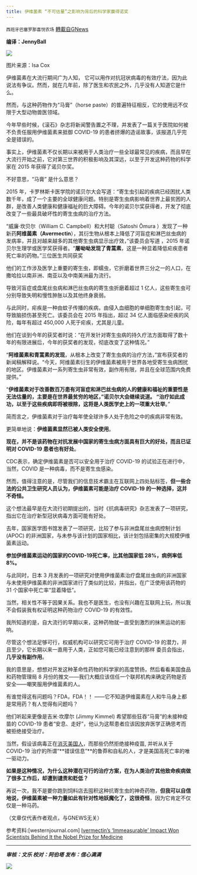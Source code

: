 ```yaml
---
title: 伊维菌素 “不可估量”之影响为背后的科学家赢得诺奖
---
```

`西班牙巴塞罗那喜悦农场` [轉載自GNews](https://gnews.org/zh-hans/1600096/)

**编译：JennyBall**

![](https://assets.gnews.org/wp-content/uploads/2021/10/tempsnip22.png)

图片来源：Isa Cox

伊维菌素在大流行期间广为人知， 它可以用作对抗冠状病毒的有效疗法，因为此说法有争议。然而，就在几年前，除了医生和农民之外，几乎没有人知道它是什么。

然而，与这种药物作为“马膏”（horse paste）的普遍特征相反，它的使用远不仅限于大型动物兽医领域。

今年早些时候，《滚石》杂志将新闻警告置之不理，并发表了一篇关于医院如何被不负责任服用伊维菌素来抵御 COVID-19 的患者挤爆的造谣故事，该报道几乎完全是错误的。

事实上，伊维菌素不仅长期以来被用于人类治疗一些全球最常见的疾病，而且早在大流行开始之前，它对第三世界的积极影响及其深远，以至于开发这种药物的科学家在 2015 年获得了诺贝尔奖。

不好意思，“马膏” 是什么意思？

2015 年，卡罗林斯卡医学院的诺贝尔大会写道：“寄生虫引起的疾病已经困扰人类数千年，成了一个主要的全球健康问题。特别是寄生虫病影响着世界上最贫困的人群，是改善人类健康和健康福祉的巨大障碍。今年的诺贝尔奖获得者，开发了彻底改变了一些最具破坏性的寄生虫病的治疗方法。

“威廉·坎贝尔（William C. Campbell）和大村聪（Satoshi Ōmura ）发现了一种新药**阿维菌素（Avermectin**），其衍生物从根本上降低了河盲症和淋巴丝虫病的发病率，并且对越来越多的其他寄生虫病显示出疗效，”该委员会写道 ，2015 年诺贝尔生理学或医学奖获得者。“**屠呦呦发现了青蒿素**，这是一种显着降低疟疾患者死亡率的药物。”三位医生共同获奖

他们的工作涉及医学上重要的寄生虫，即蠕虫，它折磨着世界三分之一的人口，在撒哈拉以南非洲、南亚以及中南美洲最为流行。

导致河盲症或盘尾丝虫病和淋巴丝虫病的寄生虫折磨着超过 1 亿人，这些寄生虫可分别导致失明和慢性肿胀以及其他终身衰弱。

与此同时，疟疾是一种由蚊子传播的疾病，由侵入血细胞的单细胞寄生虫引起，可导致脑损伤甚至死亡。该委员会在 2015 年指出，超过 34 亿人面临感染疟疾的风险，每年有超过 450,000 人死于疟疾，尤其是儿童。

他们在谈到今年的获奖者时说：“在开发针对寄生虫病的持久疗法方面取得了数十年的有限进展后，今年的获奖者的发现，彻底改变了这种情况。”

“**阿维菌素和青蒿素的发现**，从根本上改变了寄生虫病的治疗方法，”宣布获奖者的新闻稿解释说。“今天，阿维菌素衍生的伊维菌素被用于世界各地受寄生虫病困扰的地区。伊维菌素对一系列寄生虫非常有效，副作用有限，并且在全球范围内免费提供。”

“**伊维菌素对于改善数百万患有河盲症和淋巴丝虫病的人的健康和福祉的重要性是无法估量的，主要是在世界最贫穷的地区，”诺贝尔大会继续说道。 “治疗如此成功，以至于这些疾病即将被根除，这将是人类医学史上的一项重大壮举**。”

简而言之，伊维菌素对于治疗每年使全球许多人处于危险之中的疾病非常有效。

更简单地说：**伊维菌素显然已被人类安全使用**。

**现在，并不是该药物在对抗发展中国家的寄生虫病方面具有巨大的好处，而且已证明对 COVID-19 患者也有好处**。

CDC表示，确定伊维菌素是否可以安全用于治疗 COVID-19 的试验正在进行中，当然，COVID 是一种病毒，而不是寄生虫感染。

然而，值得注意的是，尽管我们的信息技术霸主在互联网上四处贴标签，**但一些合法的公共卫生研究人员认为，伊维菌素可能是治疗 COVID-19 的一种选择，这并不奇怪。**

这个想法最早是在大流行初期提出的，当时《抗病毒研究》杂志发表了一项研究，指出它在治疗新型冠状病毒方面可能有好处。

去年，国家医学图书馆发表了一项研究，比较了参与非洲盘尾丝虫病控制计划 (APOC) 的非洲国家，与未参与该计划的国家相比，该计划包括密集的大规模伊维菌素运动。

**参加伊维菌素运动的国家的COVID-19死亡率，比其他国家低 28%，病例率低 8%。**

与此同时，日本 3 月发表的一项研究对使用伊维菌素治疗盘尾丝虫病的非洲国家与未使用伊维菌素的非洲国家进行了类似的比较，并指出，在广泛使用该药物的 31 个国家中死亡率“显着降低”。

当然，相关性不等于因果关系。我也不是医生，也没有兴趣在互联网上玩，所以我不会假装我有权证明这种药物治疗 COVID-19 的有效性。

我所知道的是，自大流行的早期以来，这种药物就一直受到激烈的抹黑运动的影响。

尽管这个想法足够可行，权威机构可以研究它可用于治疗 COVID-19 的潜力，并且至少，它长期以来一直用于人类，正如您可能已经注意到的那样 委员会指出，**几乎没有副作用**。

我的意思是，想想对开发这种革命性药物的科学家的高度赞扬，然后看看美国食品和药物管理局 8 月份的推文——我们大概应该信任一个联邦机构来确定药物是否安全——嘲笑服用伊维菌素的人。

有谁觉得这有问题吗？FDA，FDA！！ ——它不知道伊维菌素在人和牛马身上都是常用药？有人觉得有问题吗？

他们听起来更像是吉米·坎摩尔 (Jimmy Kimmel) 希望那些狂吞“马膏”的未接种疫苗的 COVID-19 患者“安息、走好”，他认为这帮患者应该因放弃医学正确思考而被拒绝接受治疗。

当然，假设该病毒正在[消灭美国人](https://www.westernjournal.com/twj-covid-tracker-latest-covid-numbers-media-may-not-want-see/?ff_source=Email&amp;ff_medium=newsletter-CT&amp;ff_campaign=dailypm&amp;ff_content=conservative-tribune)，而那些仍然拒绝接种疫苗, 并听从关于 COVID-19 治疗的所谓“**错误信息”**的鲁莽和自私的人，才是美国高死亡率的唯一驱动力。

**如果是这种情况，为什么这种潜在可行的治疗方案，在为人类治疗其他致命疾病做了很多工作后，却遭到谴责和贬低？**

再说一次，我不是要你跑到饲料店去囤积这种抗寄生虫的神奇药物，**但我可以自信地说，伊维菌素被一种力量如此有针对性地妖魔化了，这很奇怪**，因为它肯定不仅仅是一种马药。

（文章仅代表作者观点，与GNEWS无关）

参考资料:[westernjournal.com] [Ivermectin’s ‘Immeasurable’ Impact Won Scientists Behind It the Nobel Prize for Medicine](https://www.westernjournal.com/ivermectins-immeasurable-impact-won-scientists-behind-nobel-prize-medicine/?utm_source=Email&amp;utm_medium=newsletter-CT&amp;utm_campaign=dailypm&amp;utm_content=conservative-tribune&amp;ats_es=dca67062709054f7bc6c6d0d828f4d01)

* * *

***审核：文乐
校对：阿伯塔
发布：信心满满***

![](https://assets.gnews.org/wp-content/uploads/2021/10/GNEWS_CH.-1-3.jpeg)
